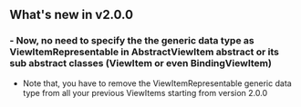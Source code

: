 ## What's new in v2.0.0

### - Now, no need to specify the the generic data type as ViewItemRepresentable in AbstractViewItem abstract or its sub abstract classes (ViewItem or even BindingViewItem)

* Note that, you have to remove the ViewItemRepresentable generic data type from all your previous ViewItems starting from version 2.0.0